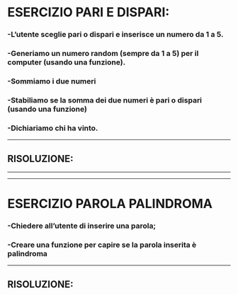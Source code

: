 # ESERCIZIO PARI E DISPARI:
### -L’utente sceglie pari o dispari e inserisce un numero da 1 a 5.
### -Generiamo un numero random (sempre da 1 a 5) per il computer (usando una funzione).
### -Sommiamo i due numeri
### -Stabiliamo se la somma dei due numeri è pari o dispari (usando una funzione)
### -Dichiariamo chi ha vinto.
----------------------------------
## RISOLUZIONE:

----------------------------------
----------------------------------

# ESERCIZIO PAROLA PALINDROMA
### -Chiedere all’utente di inserire una parola;
### -Creare una funzione per capire se la parola inserita è palindroma
----------------------------------
## RISOLUZIONE: